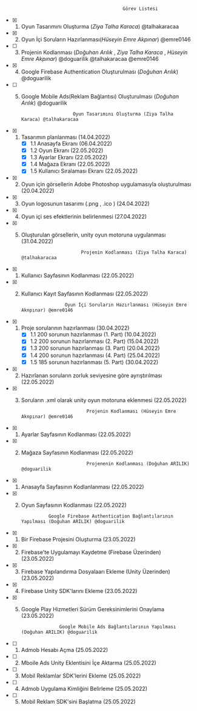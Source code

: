                                                 Görev Listesi
- [x] 1. Oyun Tasarımını Oluşturma (*Ziya Talha Karaca*) @talhakaracaa 
- [x] 2. Oyun İçi Soruların Hazırlanması(*Hüseyin Emre Akpınar*) @emre0146 
- [ ] 3. Projenin Kodlanması (*Doğuhan Arılık* , *Ziya Talha Karaca*  ,  *Hüseyin Emre Akpınar*) @doguarilik @talhakaracaa  @emre0146 
- [x]  4. Google Firebase  Authentication Oluşturulması (*Doğuhan Arılık*) @doguarilik 
- [ ]  5. Google Mobile Ads(Reklam Bağlantısı) Oluşturulması (*Doğuhan Arılık*) @doguarilik 


                             Oyun Tasarımını Oluşturma (Ziya Talha Karaca) @talhakaracaa     
                                     
- [x] 1. Tasarımın planlanması  (14.04.2022)
     - [x] 1.1 Anasayfa Ekranı (06.04.2022)
     - [x] 1.2 Oyun Ekranı (22.05.2022)
     - [x] 1.3 Ayarlar Ekranı (22.05.2022)
     - [x] 1.4 Mağaza Ekranı (22.05.2022)
     - [x] 1.5 Kullanıcı Sıralaması Ekranı (22.05.2022)
- [x] 2. Oyun için görsellerin Adobe Photoshop uygulamasıyla oluşturulması (20.04.2022) 
- [x] 3. Oyun logosunun tasarımı (.png , .ico ) (24.04.2022)
- [x] 4. Oyun içi ses efektlerinin belirlenmesi (27.04.2022)
- [x] 5. Oluşturulan görsellerin, unity oyun motoruna uygulanması (31.04.2022)
                                     
                               Projenin Kodlanması (Ziya Talha Karaca) @talhakaracaa
                                     
- [x] 1. Kullanıcı Sayfasının Kodlanması (22.05.2022)
- [x] 2. Kullanıcı Kayıt Sayfasının Kodlanması (22.05.2022)

                         Oyun İçi Soruların Hazırlanması (Hüseyin Emre Aknpınar) @emre0146
                                     
- [x] 1. Proje sorularının hazırlanması (30.04.2022)
     - [x] 1.1 200 sorunun hazırlanması (1. Part) (10.04.2022)
     - [x] 1.2 200 sorunun hazırlanması (2. Part) (15.04.2022)
     - [x] 1.3 200 sorunun hazırlanması (3. Part) (20.04.2022)
     - [x] 1.4 200 sorunun hazırlanması (4. Part) (25.04.2022)
     - [x] 1.5 185 sorunun hazırlanması (5. Part) (30.04.2022)
- [x] 2. Hazırlanan soruların zorluk seviyesine göre ayrıştırılması (22.05.2022)
- [x] 3. Soruların .xml olarak unity oyun motoruna eklenmesi (22.05.2022)

  
                                 Projenin Kodlanması (Hüseyin Emre Aknpınar) @emre0146

- [x] 1. Ayarlar Sayfasının Kodlanması (22.05.2022)
- [x] 2. Mağaza Sayfasının Kodlanması (22.05.2022)

                                 Projenenin Kodlanması (Doğuhan ARILIK) @doguarilik


- [x] 1. Anasayfa Sayfasının Kodlanlanması (22.05.2022)
- [x] 2. Oyun Sayfasının Kodlanması (22.05.2022)

                                               

                   Google Firebase Authentication Bağlantılarının Yapılması (Doğuhan ARILIK) @doguarilik
                                                          
                                                          
- [x] 1. Bir Firebase Projesini Oluşturma (23.05.2022)
- [x] 2. Firebase'te Uygulamayı Kaydetme (Firebase Üzerinden) (23.05.2022)
- [x] 3. Firebase Yapılandırma Dosyalaarı Ekleme (Unity Üzerinden) (23.05.2022)
- [x] 4. Firebase Unity SDK'larını Ekleme (23.05.2022)
- [x] 5. Google Play Hizmetleri Sürüm Gereksinimlerini Onaylama (23.05.2022)



                       Google Mobile Ads Bağlantılarının Yapılması (Doğuhan ARILIK) @doguarilik
                                                       
                                                       
- [ ] 1. Admob Hesabı Açma (25.05.2022)
- [ ] 2. Mboile Ads Unity Eklentisini İçe Aktarma (25.05.2022)
- [ ] 3. Mobil Reklamlar SDK'lerini Ekleme (25.05.2022)
- [ ] 4. Admob Uygulama Kimliğini Belirleme (25.05.2022)
- [ ] 5. Mobil Reklam SDK'sini Başlatma (25.05.2022)

